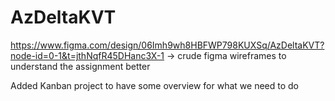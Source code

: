 # AzDeltaKVT
https://www.figma.com/design/06Imh9wh8HBFWP798KUXSq/AzDeltaKVT?node-id=0-1&t=jthNqfR45DHanc3X-1  -> crude figma wireframes to understand the assignment better

Added Kanban project to have some overview for what we need to do
